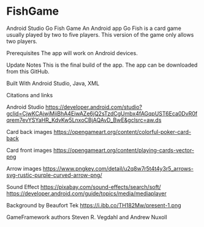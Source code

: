# FishGame
Android Studio Go Fish Game 
An Android app Go Fish is a card game usually played by two to five players. This version of the game only allows two players. 

Prerequisites
The app will work on Android devices.

Update Notes
This is the final build of the app. The app can be downloaded from this GitHub.

Built With
Android Studio, Java, XML

Citations and links

Android Studio
https://developer.android.com/studio?gclid=CjwKCAjwjMiiBhA4EiwAZe6jQ2sTzdCgUmbx4fAGqpUST6Eca0DvR0fqrem7evYSYaHR_KdvKw5LnxoCBjAQAvD_BwE&gclsrc=aw.ds

Card back images 
https://opengameart.org/content/colorful-poker-card-back

Card front images 
https://opengameart.org/content/playing-cards-vector-png

Arrow images 
https://www.pngkey.com/detail/u2q8w7r5t4t4y3r5_arrows-svg-rustic-purple-curved-arrow-png/

Sound Effect
https://pixabay.com/sound-effects/search/soft/
https://developer.android.com/guide/topics/media/mediaplayer

Background by Beaufort Tek
https://i.ibb.co/TH182Mw/present-1.png

GameFramework authors 
Steven R. Vegdahl and Andrew Nuxoll
